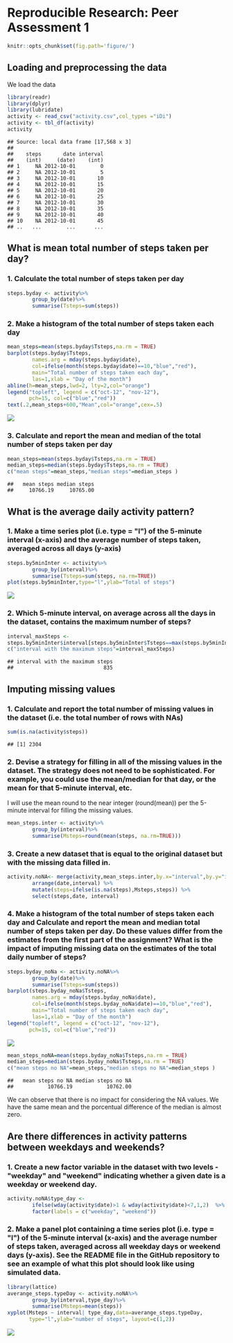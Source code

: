 # Reproducible Research: Peer Assessment 1

```r
knitr::opts_chunk$set(fig.path='figure/')
```

## Loading and preprocessing the data
We load the data

```r
library(readr)
library(dplyr)
library(lubridate)
activity <- read_csv("activity.csv",col_types ="iDi")
activity <- tbl_df(activity)
activity
```

```
## Source: local data frame [17,568 x 3]
## 
##    steps       date interval
##    (int)     (date)    (int)
## 1     NA 2012-10-01        0
## 2     NA 2012-10-01        5
## 3     NA 2012-10-01       10
## 4     NA 2012-10-01       15
## 5     NA 2012-10-01       20
## 6     NA 2012-10-01       25
## 7     NA 2012-10-01       30
## 8     NA 2012-10-01       35
## 9     NA 2012-10-01       40
## 10    NA 2012-10-01       45
## ..   ...        ...      ...
```

## What is mean total number of steps taken per day?
### 1. Calculate the total number of steps taken per day

```r
steps.byday <- activity%>% 
        group_by(date)%>%
        summarise(Tsteps=sum(steps))
```

### 2. Make a histogram of the total number of steps taken each day

```r
mean_steps=mean(steps.byday$Tsteps,na.rm = TRUE)
barplot(steps.byday$Tsteps, 
        names.arg = mday(steps.byday$date),
        col=ifelse(month(steps.byday$date)==10,"blue","red"),
        main="Total number of steps taken each day",
        las=1,xlab = "Day of the month")
abline(h=mean_steps,lwd=2, lty=2,col="orange")
legend("topleft", legend = c("oct-12", "nov-12"), 
       pch=15, col=c("blue","red"))
text(.2,mean_steps+600,"Mean",col="orange",cex=.5)
```

![](figure/unnamed-chunk-3-1.png)<!-- -->

### 3. Calculate and report the mean and median of the total number of steps taken per day

```r
mean_steps=mean(steps.byday$Tsteps,na.rm = TRUE)
median_steps=median(steps.byday$Tsteps,na.rm = TRUE)
c("mean steps"=mean_steps,"median steps"=median_steps ) 
```

```
##   mean steps median steps 
##     10766.19     10765.00
```


## What is the average daily activity pattern?

### 1. Make a time series plot (i.e. type = "l") of the 5-minute interval (x-axis) and the average number of steps taken, averaged across all days (y-axis)


```r
steps.by5minInter <- activity%>% 
        group_by(interval)%>%
        summarise(Tsteps=sum(steps, na.rm=TRUE))
plot(steps.by5minInter,type="l",ylab="Total of steps")
```

![](figure/unnamed-chunk-5-1.png)<!-- -->

### 2. Which 5-minute interval, on average across all the days in the dataset, contains the maximum number of steps?

```r
interval_maxSteps <-
steps.by5minInter$interval[steps.by5minInter$Tsteps==max(steps.by5minInter$Tsteps)]
c("interval with the maximum steps"=interval_maxSteps)
```

```
## interval with the maximum steps 
##                             835
```


## Imputing missing values
### 1. Calculate and report the total number of missing values in the dataset (i.e. the total number of rows with NAs)

```r
sum(is.na(activity$steps))
```

```
## [1] 2304
```

### 2. Devise a strategy for filling in all of the missing values in the dataset. The strategy does not need to be sophisticated. For example, you could use the mean/median for that day, or the mean for that 5-minute interval, etc.

I will use the mean round to the near integer (round(mean)) per the 5-minute interval for filling the missing values. 

```r
mean_steps.inter <- activity%>% 
        group_by(interval)%>%
        summarise(Msteps=round(mean(steps, na.rm=TRUE)))
```

### 3. Create a new dataset that is equal to the original dataset but with the missing data filled in.

```r
activity.noNA<- merge(activity,mean_steps.inter,by.x="interval",by.y="interval") %>%
        arrange(date,interval) %>%
        mutate(steps=ifelse(is.na(steps),Msteps,steps)) %>%
        select(steps,date, interval)
```

### 4. Make a histogram of the total number of steps taken each day and Calculate and report the mean and median total number of steps taken per day. Do these values differ from the estimates from the first part of the assignment? What is the impact of imputing missing data on the estimates of the total daily number of steps?

```r
steps.byday_noNa <- activity.noNA%>% 
        group_by(date)%>%
        summarise(Tsteps=sum(steps))
barplot(steps.byday_noNa$Tsteps, 
        names.arg = mday(steps.byday_noNa$date),
        col=ifelse(month(steps.byday_noNa$date)==10,"blue","red"),
        main="Total number of steps taken each day",
        las=1,xlab = "Day of the month")
legend("topleft", legend = c("oct-12", "nov-12"), 
       pch=15, col=c("blue","red"))
```

![](figure/unnamed-chunk-10-1.png)<!-- -->

```r
mean_steps_noNA=mean(steps.byday_noNa$Tsteps,na.rm = TRUE)
median_steps=median(steps.byday_noNa$Tsteps,na.rm = TRUE)
c("mean steps no NA"=mean_steps,"median steps no NA"=median_steps ) 
```

```
##   mean steps no NA median steps no NA 
##           10766.19           10762.00
```

We can observe that there is no impact for considering the NA values. We have the same mean and the porcentual difference of the median is almost zero.  

## Are there differences in activity patterns between weekdays and weekends?

### 1. Create a new factor variable in the dataset with two levels - "weekday" and "weekend" indicating whether a given date is a weekday or weekend day.

```r
activity.noNA$type_day <-
        ifelse(wday(activity$date)>1 & wday(activity$date)<7,1,2)  %>% 
        factor(labels = c("weekday", "weekend")) 
```

### 2. Make a panel plot containing a time series plot (i.e. type = "l") of the 5-minute interval (x-axis) and the average number of steps taken, averaged across all weekday days or weekend days (y-axis). See the README file in the GitHub repository to see an example of what this plot should look like using simulated data.

```r
library(lattice)
averange_steps.typeDay <- activity.noNA%>% 
        group_by(interval,type_day)%>%
        summarise(Msteps=mean(steps))
xyplot(Msteps ~ interval| type_day,data=averange_steps.typeDay,
       type="l",ylab="number of steps", layout=c(1,2))
```

![](figure/unnamed-chunk-12-1.png)<!-- -->
